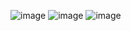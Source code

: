![image](https://github.com/SardarMudassarAliKhan/AzureVMCICDForNETCoreWebAPI/assets/55798521/a16e21e8-753a-48fb-8ef3-c4563a12f9e0)
![image](https://github.com/SardarMudassarAliKhan/AzureVMCICDForNETCoreWebAPI/assets/55798521/645fe581-8051-45cf-8c70-7e711373d58e)
![image](https://github.com/SardarMudassarAliKhan/AzureVMCICDForNETCoreWebAPI/assets/55798521/a98e9395-aac6-4715-85a4-cbacc8399369)



